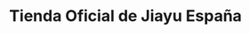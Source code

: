 ---
title: "Tienda Oficial de Jiayu España"
url: /valencia/tienda-oficial-de-jiayu-espana/
shop: teléfono móvil
---